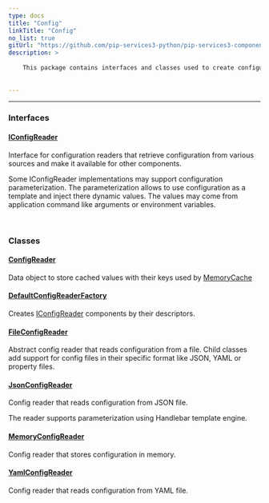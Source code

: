 ```yaml
---
type: docs
title: "Config"
linkTitle: "Config"
no_list: true
gitUrl: "https://github.com/pip-services3-python/pip-services3-components-python"
description: >
    
    This package contains interfaces and classes used to create configuration readers from different sources, such as YAML and JSON files. 
    
    
---
```

---

<div class="module-body"> 

### Interfaces

#### [IConfigReader](iconfig_reader)
Interface for configuration readers that retrieve configuration from various sources
and make it available for other components.

Some IConfigReader implementations may support configuration parameterization.
The parameterization allows to use configuration as a template and inject there dynamic values.
The values may come from application command like arguments or environment variables.

<br>

### Classes

#### [ConfigReader](config_reader)
Data object to store cached values with their keys used by [MemoryCache](../cache/memory_cache)

#### [DefaultConfigReaderFactory](default_config_reader_factory)
Creates [IConfigReader](iconfig_reader) components by their descriptors.

#### [FileConfigReader](file_config_reader)
Abstract config reader that reads configuration from a file.
Child classes add support for config files in their specific format
like JSON, YAML or property files.

#### [JsonConfigReader](json_config_reader)
Config reader that reads configuration from JSON file.

The reader supports parameterization using Handlebar template engine.


#### [MemoryConfigReader](memory_config_reader)
Config reader that stores configuration in memory.

#### [YamlConfigReader](yaml_config_reader)
Config reader that reads configuration from YAML file.


</div>
